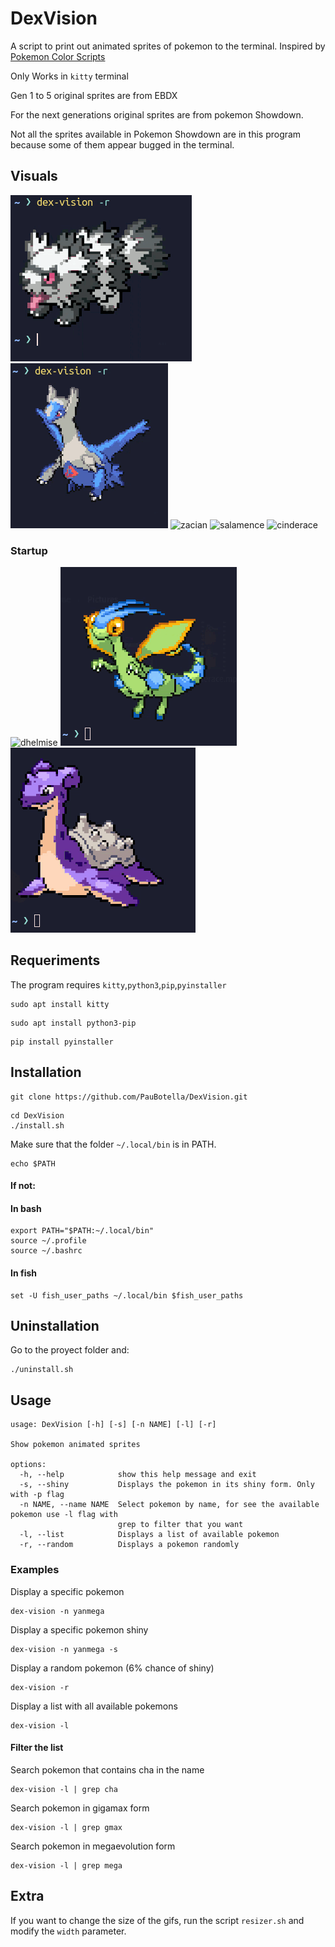 # DexVision

A script to print out animated sprites of pokemon to the terminal. Inspired by
[Pokemon Color Scripts](https://gitlab.com/phoneybadger/pokemon-colorscripts)

Only Works in `kitty` terminal

Gen 1 to 5 original sprites are from EBDX

For the next generations original sprites are from pokemon Showdown.

Not all the sprites available in Pokemon Showdown are in this program because some of them appear bugged in the terminal.

## Visuals
![galarian zigzagoon](./Assets/r1.gif)
![latios](./Assets/r2.gif)
![zacian](./Assets/zacian.gif)
![salamence](./Assets/salamence.gif)
![cinderace](./Assets/cinderace.gif)

### Startup
![dhelmise](./Assets/dhelmise.gif)
![flygon](./Assets/flygon.gif)
![lapras](./Assets/lapras.gif)

## Requeriments
The program requires `kitty`,`python3`,`pip`,`pyinstaller`
```
sudo apt install kitty
```
```
sudo apt install python3-pip
```
```
pip install pyinstaller
```
## Installation

```
git clone https://github.com/PauBotella/DexVision.git
```
```
cd DexVision
./install.sh
```
Make sure that the folder `~/.local/bin` is in PATH.
```
echo $PATH
```
#### If not:
#### In bash
```
export PATH="$PATH:~/.local/bin"
source ~/.profile
source ~/.bashrc
```
#### In fish
```
set -U fish_user_paths ~/.local/bin $fish_user_paths
```
## Uninstallation
Go to the proyect folder and:
```
./uninstall.sh
```

## Usage
```
usage: DexVision [-h] [-s] [-n NAME] [-l] [-r]

Show pokemon animated sprites

options:
  -h, --help            show this help message and exit
  -s, --shiny           Displays the pokemon in its shiny form. Only with -p flag
  -n NAME, --name NAME  Select pokemon by name, for see the available pokemon use -l flag with
                        grep to filter that you want
  -l, --list            Displays a list of available pokemon
  -r, --random          Displays a pokemon randomly
```
### Examples
Display a specific pokemon
```
dex-vision -n yanmega
```
Display a specific pokemon shiny
```
dex-vision -n yanmega -s
```
Display a random pokemon (6% chance of shiny)
```
dex-vision -r
```
Display a list with all available pokemons
```
dex-vision -l
```
#### Filter the list
Search pokemon that contains cha in the name
```
dex-vision -l | grep cha
```
Search pokemon in gigamax form
```
dex-vision -l | grep gmax
```

Search pokemon in megaevolution form
```
dex-vision -l | grep mega
```

## Extra
If you want to change the size of the gifs, run the script `resizer.sh` and modify the `width` parameter.
